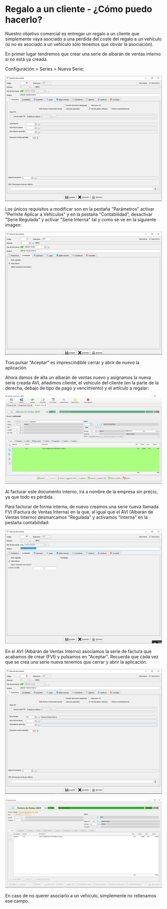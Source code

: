 # Regalo a un cliente - ¿Cómo puedo hacerlo?

Nuestro objetivo comercial es entregar un regalo a un cliente que simplemente vaya asociado a una pérdida del coste del regalo a un vehículo (si no es asociado a un vehículo sólo tenemos que obviar la asociación).

En primer lugar tendremos que crear una serie de albarán de ventas interno si no está ya creada.

Configuración > Series > Nueva Serie:

![](<../../.gitbook/assets/image (294).png>)

Los únicos requisitos a modificar son en la pestaña "Parámetros" activar "Permite Aplicar a Vehículos" y en la pestaña "Contabilidad", desactivar "Serie Regulada" y activar "Serie Interna" tal y como se ve en la siguiente imagen:

![](<../../.gitbook/assets/image (293).png>)

Tras pulsar "Aceptar" es imprescindible cerrar y abrir de nuevo la aplicación.

Ahora damos de alta un albarán de ventas nuevo y asignamos la nueva serie creada AVI, añadimos cliente, el vehículo del cliente (en la parte de la derecha, debajo de tipo de pago y vencimiento) y el artículo a regalar:

![](<../../.gitbook/assets/image (295).png>)

Al facturar este documento interno, irá a nombre de la empresa sin precio, ya que todo es pérdida.

Para facturar de forma interna, de nuevo creamos una serie nueva llamada FVI (Factura de Ventas Interna) en la que, al igual que el AVI (Albarán de Ventas Interno) desmarcamos "Regulada" y activamos "Interna" en la pestaña contabilidad:

![](<../../.gitbook/assets/image (299).png>)

En el AVI (Albarán de Ventas Interno) asociamos la serie de factura que acabamos de crear (FVI) y pulsamos en "Aceptar". Recuerda que cada vez que se crea una serie nueva tenemos que cerrar y abrir la aplicación.

![](<../../.gitbook/assets/image (300).png>)

![Factura de Ventas Interna](<../../.gitbook/assets/image (301).png>)

En caso de no querer asociarlo a un vehículo, simplemente no rellenamos ese campo.
